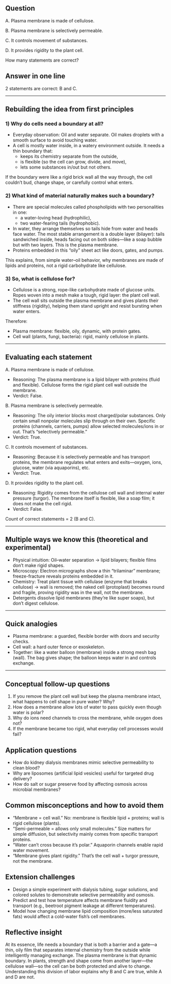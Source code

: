 ## Question
A. Plasma membrane is made of cellulose.

B. Plasma membrane is selectively permeable.

C. It controls movement of substances.

D. It provides rigidity to the plant cell.

How many statements are correct?

## Answer in one line
2 statements are correct: B and C.

---

## Rebuilding the idea from first principles

### 1) Why do cells need a boundary at all?
- Everyday observation: Oil and water separate. Oil makes droplets with a smooth surface to avoid touching water.
- A cell is mostly water inside, in a watery environment outside. It needs a thin boundary that:
  - keeps its chemistry separate from the outside,
  - is flexible (so the cell can grow, divide, and move),
  - lets some substances in/out but not others.

If the boundary were like a rigid brick wall all the way through, the cell couldn’t bud, change shape, or carefully control what enters.

### 2) What kind of material naturally makes such a boundary?
- There are special molecules called phospholipids with two personalities in one:
  - a water-loving head (hydrophilic),
  - two water-fearing tails (hydrophobic).
- In water, they arrange themselves so tails hide from water and heads face water. The most stable arrangement is a double layer (bilayer): tails sandwiched inside, heads facing out on both sides—like a soap bubble but with two layers. This is the plasma membrane.
- Proteins embedded in this “oily” sheet act like doors, gates, and pumps.

This explains, from simple water–oil behavior, why membranes are made of lipids and proteins, not a rigid carbohydrate like cellulose.

### 3) So, what is cellulose for?
- Cellulose is a strong, rope-like carbohydrate made of glucose units. Ropes woven into a mesh make a tough, rigid layer: the plant cell wall.
- The cell wall sits outside the plasma membrane and gives plants their stiffness (rigidity), helping them stand upright and resist bursting when water enters.

Therefore:
- Plasma membrane: flexible, oily, dynamic, with protein gates.
- Cell wall (plants, fungi, bacteria): rigid, mainly cellulose in plants.

---

## Evaluating each statement

A. Plasma membrane is made of cellulose.  
- Reasoning: The plasma membrane is a lipid bilayer with proteins (fluid and flexible). Cellulose forms the rigid plant cell wall outside the membrane.  
- Verdict: False.

B. Plasma membrane is selectively permeable.  
- Reasoning: The oily interior blocks most charged/polar substances. Only certain small nonpolar molecules slip through on their own. Specific proteins (channels, carriers, pumps) allow selected molecules/ions in or out. That’s “selectively permeable.”  
- Verdict: True.

C. It controls movement of substances.  
- Reasoning: Because it is selectively permeable and has transport proteins, the membrane regulates what enters and exits—oxygen, ions, glucose, water (via aquaporins), etc.  
- Verdict: True.

D. It provides rigidity to the plant cell.  
- Reasoning: Rigidity comes from the cellulose cell wall and internal water pressure (turgor). The membrane itself is flexible, like a soap film; it does not make the cell rigid.  
- Verdict: False.

Count of correct statements = 2 (B and C).

---

## Multiple ways we know this (theoretical and experimental)

- Physical intuition: Oil–water separation → lipid bilayers; flexible films don’t make rigid shapes.
- Microscopy: Electron micrographs show a thin “trilaminar” membrane; freeze-fracture reveals proteins embedded in it.
- Chemistry: Treat plant tissue with cellulase (enzyme that breaks cellulose) → wall is removed; the naked cell (protoplast) becomes round and fragile, proving rigidity was in the wall, not the membrane.
- Detergents dissolve lipid membranes (they’re like super soaps), but don’t digest cellulose.

---

## Quick analogies

- Plasma membrane: a guarded, flexible border with doors and security checks.
- Cell wall: a hard outer fence or exoskeleton.
- Together: like a water balloon (membrane) inside a strong mesh bag (wall). The bag gives shape; the balloon keeps water in and controls exchange.

---

## Conceptual follow-up questions
1. If you remove the plant cell wall but keep the plasma membrane intact, what happens to cell shape in pure water? Why?
2. How does a membrane allow lots of water to pass quickly even though water is polar?
3. Why do ions need channels to cross the membrane, while oxygen does not?
4. If the membrane became too rigid, what everyday cell processes would fail?

## Application questions
- How do kidney dialysis membranes mimic selective permeability to clean blood?
- Why are liposomes (artificial lipid vesicles) useful for targeted drug delivery?
- How do salt or sugar preserve food by affecting osmosis across microbial membranes?

## Common misconceptions and how to avoid them
- “Membrane = cell wall.” No: membrane is flexible lipid + proteins; wall is rigid cellulose (plants).
- “Semi-permeable = allows only small molecules.” Size matters for simple diffusion, but selectivity mainly comes from specific transport proteins.
- “Water can’t cross because it’s polar.” Aquaporin channels enable rapid water movement.
- “Membrane gives plant rigidity.” That’s the cell wall + turgor pressure, not the membrane.

## Extension challenges
- Design a simple experiment with dialysis tubing, sugar solutions, and colored solutes to demonstrate selective permeability and osmosis.
- Predict and test how temperature affects membrane fluidity and transport (e.g., beetroot pigment leakage at different temperatures).
- Model how changing membrane lipid composition (more/less saturated fats) would affect a cold-water fish’s cell membranes.

## Reflective insight
At its essence, life needs a boundary that is both a barrier and a gate—a thin, oily film that separates internal chemistry from the outside while intelligently managing exchange. The plasma membrane is that dynamic boundary. In plants, strength and shape come from another layer—the cellulose wall—so the cell can be both protected and alive to change. Understanding this division of labor explains why B and C are true, while A and D are not.